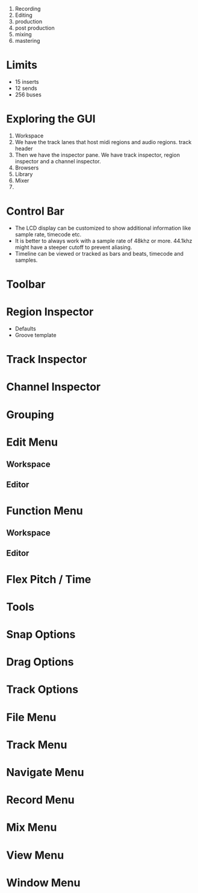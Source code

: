 1. Recording
2. Editing
3. production
4. post production
5. mixing
6. mastering

# Limits
- 15 inserts
- 12 sends
- 256 buses
# Exploring the GUI
1. Workspace
2. We have the track lanes that host midi regions and audio regions. track header
3. Then we have the inspector pane. We have track inspector, region inspector and a channel inspector.
4. Browsers
5. Library
6. Mixer
7. 
# Control Bar
- The LCD display can be customized to show additional information like sample rate, timecode etc.
- It is better to always work with a sample rate of 48khz or more. 44.1khz might have a steeper cutoff to prevent aliasing.
- Timeline can be viewed or tracked as bars and beats, timecode and samples.
# Toolbar
# Region Inspector
- Defaults
- Groove template
# Track Inspector
# Channel Inspector
# Grouping
# Edit Menu
## Workspace
## Editor
# Function Menu
## Workspace
## Editor
# Flex Pitch / Time
# Tools
# Snap Options
# Drag Options
# Track Options
# File Menu
# Track Menu
# Navigate Menu
# Record Menu
# Mix Menu
# View Menu
# Window Menu